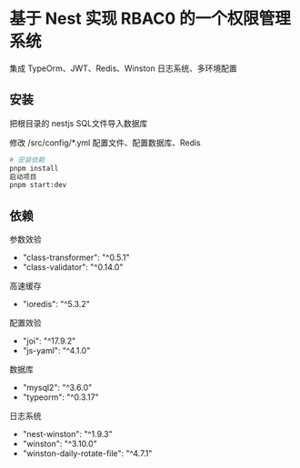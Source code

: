 # 基于 Nest 实现 RBAC0 的一个权限管理系统

集成 TypeOrm、JWT、Redis、Winston 日志系统、多环境配置

## 安装

把根目录的 nestjs SQL文件导入数据库

修改 /src/config/*.yml 配置文件、配置数据库、Redis

```sh
# 安装依赖
pnpm install 
启动项目
pnpm start:dev
```

## 依赖

参数效验

- "class-transformer": "^0.5.1"
- "class-validator": "^0.14.0"

高速缓存
- "ioredis": "^5.3.2"

配置效验
- "joi": "^17.9.2"
- "js-yaml": "^4.1.0"

数据库
- "mysql2": "^3.6.0"
- "typeorm": "^0.3.17"

日志系统
- "nest-winston": "^1.9.3"
- "winston": "^3.10.0"
- "winston-daily-rotate-file": "^4.7.1"
